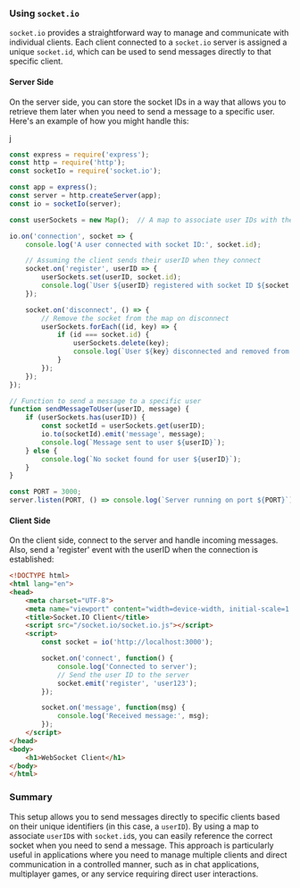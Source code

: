 

### Using `socket.io`

`socket.io` provides a straightforward way to manage and communicate with individual clients. Each client connected to a `socket.io` server is assigned a unique `socket.id`, which can be used to send messages directly to that specific client.

#### Server Side

On the server side, you can store the socket IDs in a way that allows you to retrieve them later when you need to send a message to a specific user. Here's an example of how you might handle this:

j

```javascript
const express = require('express');
const http = require('http');
const socketIo = require('socket.io');

const app = express();
const server = http.createServer(app);
const io = socketIo(server);

const userSockets = new Map();  // A map to associate user IDs with their sockets

io.on('connection', socket => {
    console.log('A user connected with socket ID:', socket.id);

    // Assuming the client sends their userID when they connect
    socket.on('register', userID => {
        userSockets.set(userID, socket.id);
        console.log(`User ${userID} registered with socket ID ${socket.id}`);
    });

    socket.on('disconnect', () => {
        // Remove the socket from the map on disconnect
        userSockets.forEach((id, key) => {
            if (id === socket.id) {
                userSockets.delete(key);
                console.log(`User ${key} disconnected and removed from map.`);
            }
        });
    });
});

// Function to send a message to a specific user
function sendMessageToUser(userID, message) {
    if (userSockets.has(userID)) {
        const socketId = userSockets.get(userID);
        io.to(socketId).emit('message', message);
        console.log(`Message sent to user ${userID}`);
    } else {
        console.log(`No socket found for user ${userID}`);
    }
}

const PORT = 3000;
server.listen(PORT, () => console.log(`Server running on port ${PORT}`));

```

#### Client Side

On the client side, connect to the server and handle incoming messages. Also, send a 'register' event with the userID when the connection is established:



```html
<!DOCTYPE html>
<html lang="en">
<head>
    <meta charset="UTF-8">
    <meta name="viewport" content="width=device-width, initial-scale=1.0">
    <title>Socket.IO Client</title>
    <script src="/socket.io/socket.io.js"></script>
    <script>
        const socket = io('http://localhost:3000');

        socket.on('connect', function() {
            console.log('Connected to server');
            // Send the user ID to the server
            socket.emit('register', 'user123');
        });

        socket.on('message', function(msg) {
            console.log('Received message:', msg);
        });
    </script>
</head>
<body>
    <h1>WebSocket Client</h1>
</body>
</html>

```
### Summary

This setup allows you to send messages directly to specific clients based on their unique identifiers (in this case, a `userID`). By using a map to associate `userID`s with `socket.id`s, you can easily reference the correct socket when you need to send a message. This approach is particularly useful in applications where you need to manage multiple clients and direct communication in a controlled manner, such as in chat applications, multiplayer games, or any service requiring direct user interactions.
